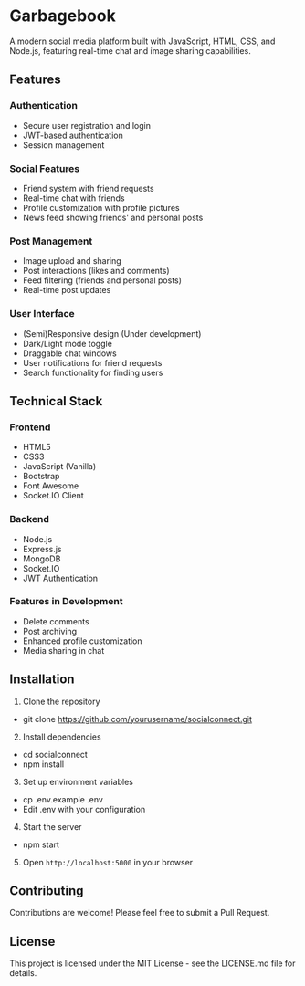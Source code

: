 # Garbagebook

A modern social media platform built with JavaScript, HTML, CSS, and Node.js, featuring real-time chat and image sharing capabilities.

## Features

### Authentication
- Secure user registration and login
- JWT-based authentication
- Session management

### Social Features
- Friend system with friend requests
- Real-time chat with friends
- Profile customization with profile pictures
- News feed showing friends' and personal posts

### Post Management
- Image upload and sharing
- Post interactions (likes and comments)
- Feed filtering (friends and personal posts)
- Real-time post updates

### User Interface
- (Semi)Responsive design (Under development)
- Dark/Light mode toggle
- Draggable chat windows
- User notifications for friend requests
- Search functionality for finding users

## Technical Stack

### Frontend
- HTML5
- CSS3
- JavaScript (Vanilla)
- Bootstrap
- Font Awesome
- Socket.IO Client

### Backend
- Node.js
- Express.js
- MongoDB
- Socket.IO
- JWT Authentication

### Features in Development
- Delete comments
- Post archiving
- Enhanced profile customization
- Media sharing in chat

## Installation

1. Clone the repository
   
- git clone https://github.com/yourusername/socialconnect.git
  
2. Install dependencies
   
- cd socialconnect
- npm install

3. Set up environment variables
   
- cp .env.example .env
- Edit .env with your configuration
  
4. Start the server

- npm start

5. Open `http://localhost:5000` in your browser

## Contributing

Contributions are welcome! Please feel free to submit a Pull Request.

## License

This project is licensed under the MIT License - see the LICENSE.md file for details.
